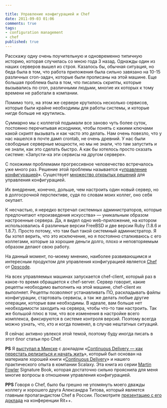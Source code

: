 ```yaml
---

title: Управление конфигурацией и Chef
date: 2011-09-03 01:06
comments: true
tags:
- configuration management
- chef
published: true
---
```


Расскажу одну очень поучительную и одновременно типичную историю, которая случилась со мною года 3 назад. Однажды один
из наших серверов вышел из строя. Казалось бы, обычная ситуация, но беда была в том, что работа приложения была
сильно завязано на 10-15 различных cron-задач, которые были прописаны на этой машине. Еще большая проблема была в том,
что писались скрипты, которые вызывались по cron, различными людьми, многие их которых к тому времени не работали в
компании.

Помимо того, на этом же сервере крутилось несколько сервисов, которые были крайне необходимы для работы системы, и
которые нигде больше не крутились.

Суммарно мы с коллегой подымали все заново чуть более суток, постоянно перечитывая исходники, чтобы понять с какими
ключами какой скрипт вызывать и как часто это делать. Нам очень повезло, что у нас нашелся в почте дамп crontab, не
очень древний. У нас были свободные серверные мощности, но мы не знали, что там запустить и не знали, как это сделать
быстро. А как бы хотелось просто сказать системе: «Запусти-ка эти сервисы на другом сервере».

С похожими проблемами прогрессивное человечество встречалось уже много раз. Решение этой проблемы называется
«[управление конфигурацией](http://en.wikipedia.org/wiki/Software_configuration_management)». Существует 
[множество открытых решений](http://en.wikipedia.org/wiki/Comparison_of_open_source_configuration_management_software) 
для управления конфигурацией.

Их внедрение, конечно, дольше, чем настроить один новый сервер, но в долгосрочной перспективе, судя по словам моих
коллег, оно себя окупает.

К несчастью, я нередко встречал системных администраторов, которые предпочитают «произведения искусства» — уникальным
образом настроенные сервера. Да, я видел одно web-приложение, на котором использовались 4 различные версии FreeBSD и две
версии Ruby (1.8.6 и 1.8.7). Просто потому, что там был такой системный администратор. Я бы хотел верить, что это
исключение, но я постоянно сталкиваюсь с его коллегами, которые за хорошие деньги долго, плохо и неповторяемым образом
делают свою работу.

На данный момент, по-моему мнению, наиболее развивающимся и интересным продуктом для управления конфигурацией является 
[Chef](http://www.opscode.com/chef/) от [Opscode](http://www.opscode.com/).

На всех управляемых машинах запускается chef-client, который раз в какое-то время обращается к chef-server. Сервер
говорит, какие рецепты необходимо выполнить на этой машине, chef-client их выполняет. Рецепты позволяют устанавливать
ПО, раскладывать файлы конфигурации, стартовать сервисы, а так же делать любые другие операции, которые вам необходимы.
В идеале, вам больше нет необходимости заходить на сервера, чтобы что-то там настроить. Так же большой плюс в том, что
все изменения в настройке всего комплекса, фиксируются в системе контроля версий. Поэтому всегда можно узнать, что, кто
и когда поменял, в случае нештатных ситуаций.

Я сейчас активно увлекся этой темой, поэтому буду иногда писать в этот блог статьи про Chef.

**PS** Я [выступал в Минске](http://news.tut.by/it/203108.html) с докладом 
«[Continuous Delivery — как перестать релизиться и начать жить](http://www.slideshare.net/evtuhovich/continuous-delivery-5604548)»,
который был основан на материале хорошей книги «[Continuous Delivery](http://continuousdelivery.com/)» и нашего
практического опыта в компании Scalaxy. Эта книга из серии [Martin Fowler](http://martinfowler.com/) Signature Book,
которая достаточно сильно прояснила для меня многие вопросы в отношении управления конфигурацией.

**PPS** Говоря о Chef, было бы грешно не упомянуть моего дважды коллегу и хорошего друга Александра Титова, который
является главным пропагандистом Chef в России. Посмотрите
[презентацию с его доклада](http://ritconf.ru/2011/abstracts/769.html) на конференции Rit++.
